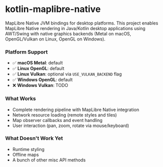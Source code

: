 # kotlin-maplibre-native

MapLibre Native JVM bindings for desktop platforms. This project enables MapLibre Native rendering in Java/Kotlin desktop applications using AWT/Swing with native graphics backends (Metal on macOS, OpenGL/Vulkan on Linux, OpenGL on Windows).

### Platform Support
- ✅ **macOS Metal**: default
- ✅ **Linux OpenGL**: default
- ✅ **Linux Vulkan**: optional via `USE_VULKAN_BACKEND` flag
- ✅ **Windows OpenGL**: default
- ❌ **Windows Vulkan**: TODO

### What Works
- Complete rendering pipeline with MapLibre Native integration
- Network resource loading (remote styles and tiles)
- Map observer callbacks and event handling
- User interaction (pan, zoom, rotate via mouse/keyboard)

### What Doesn't Work Yet
- Runtime styling
- Offline maps
- A bunch of other misc API methods

